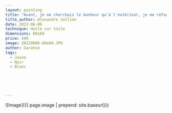 ```yaml
---
layout: painting
title: "Avant, je ne cherchais le bonheur qu'à l'extérieur, je me réfugiais dans l'espoir d'une vie meilleure sans oser changer mon regard sur le monde." 
title_author: Alexandre Jollien   
date: 2022-06-06
technique: Huile sur toile
dimensions: 60x60
price: 540
image: 20220606-60x60.JPG
author: Garanse
tags:
  - Jaune
  - Noir
  - Blanc
  
 
  
  
  
---
```

![Image]({{ page.image | prepend: site.baseurl}})

